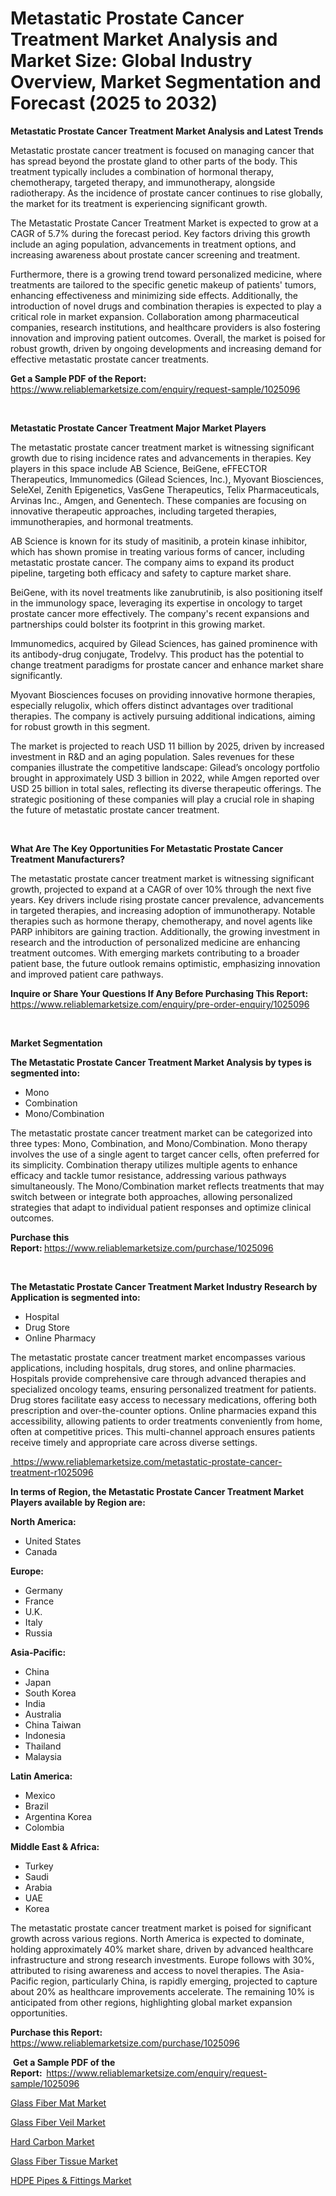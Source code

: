 <p><h1>Metastatic Prostate Cancer Treatment Market Analysis and Market Size: Global Industry Overview, Market Segmentation and Forecast (2025 to 2032)</h1></p><p><strong>Metastatic Prostate Cancer Treatment Market Analysis and Latest Trends</strong></p>
<p><p>Metastatic prostate cancer treatment is focused on managing cancer that has spread beyond the prostate gland to other parts of the body. This treatment typically includes a combination of hormonal therapy, chemotherapy, targeted therapy, and immunotherapy, alongside radiotherapy. As the incidence of prostate cancer continues to rise globally, the market for its treatment is experiencing significant growth. </p><p>The Metastatic Prostate Cancer Treatment Market is expected to grow at a CAGR of 5.7% during the forecast period. Key factors driving this growth include an aging population, advancements in treatment options, and increasing awareness about prostate cancer screening and treatment. </p><p>Furthermore, there is a growing trend toward personalized medicine, where treatments are tailored to the specific genetic makeup of patients' tumors, enhancing effectiveness and minimizing side effects. Additionally, the introduction of novel drugs and combination therapies is expected to play a critical role in market expansion. Collaboration among pharmaceutical companies, research institutions, and healthcare providers is also fostering innovation and improving patient outcomes. Overall, the market is poised for robust growth, driven by ongoing developments and increasing demand for effective metastatic prostate cancer treatments.</p></p>
<p><strong>Get a Sample PDF of the Report:&nbsp;</strong> <a href="https://www.reliablemarketsize.com/enquiry/request-sample/1025096?utm_campaign=1133&utm_medium=2&utm_source=Github&utm_content=ia&utm_term=06032025&utm_id=metastatic-prostate-cancer-treatment">https://www.reliablemarketsize.com/enquiry/request-sample/1025096</a></p>
<p>&nbsp;</p>
<p><strong>Metastatic Prostate Cancer Treatment Major Market Players</strong></p>
<p><p>The metastatic prostate cancer treatment market is witnessing significant growth due to rising incidence rates and advancements in therapies. Key players in this space include AB Science, BeiGene, eFFECTOR Therapeutics, Immunomedics (Gilead Sciences, Inc.), Myovant Biosciences, SeleXel, Zenith Epigenetics, VasGene Therapeutics, Telix Pharmaceuticals, Arvinas Inc., Amgen, and Genentech. These companies are focusing on innovative therapeutic approaches, including targeted therapies, immunotherapies, and hormonal treatments.</p><p>AB Science is known for its study of masitinib, a protein kinase inhibitor, which has shown promise in treating various forms of cancer, including metastatic prostate cancer. The company aims to expand its product pipeline, targeting both efficacy and safety to capture market share.</p><p>BeiGene, with its novel treatments like zanubrutinib, is also positioning itself in the immunology space, leveraging its expertise in oncology to target prostate cancer more effectively. The company's recent expansions and partnerships could bolster its footprint in this growing market.</p><p>Immunomedics, acquired by Gilead Sciences, has gained prominence with its antibody-drug conjugate, Trodelvy. This product has the potential to change treatment paradigms for prostate cancer and enhance market share significantly.</p><p>Myovant Biosciences focuses on providing innovative hormone therapies, especially relugolix, which offers distinct advantages over traditional therapies. The company is actively pursuing additional indications, aiming for robust growth in this segment.</p><p>The market is projected to reach USD 11 billion by 2025, driven by increased investment in R&D and an aging population. Sales revenues for these companies illustrate the competitive landscape: Gilead’s oncology portfolio brought in approximately USD 3 billion in 2022, while Amgen reported over USD 25 billion in total sales, reflecting its diverse therapeutic offerings. The strategic positioning of these companies will play a crucial role in shaping the future of metastatic prostate cancer treatment.</p></p>
<p>&nbsp;</p>
<p><strong>What Are The Key Opportunities For Metastatic Prostate Cancer Treatment Manufacturers?</strong></p>
<p><p>The metastatic prostate cancer treatment market is witnessing significant growth, projected to expand at a CAGR of over 10% through the next five years. Key drivers include rising prostate cancer prevalence, advancements in targeted therapies, and increasing adoption of immunotherapy. Notable therapies such as hormone therapy, chemotherapy, and novel agents like PARP inhibitors are gaining traction. Additionally, the growing investment in research and the introduction of personalized medicine are enhancing treatment outcomes. With emerging markets contributing to a broader patient base, the future outlook remains optimistic, emphasizing innovation and improved patient care pathways.</p></p>
<p><strong>Inquire or Share Your Questions If Any Before Purchasing This Report:</strong> <a href="https://www.reliablemarketsize.com/enquiry/pre-order-enquiry/1025096?utm_campaign=1133&utm_medium=2&utm_source=Github&utm_content=ia&utm_term=06032025&utm_id=metastatic-prostate-cancer-treatment">https://www.reliablemarketsize.com/enquiry/pre-order-enquiry/1025096</a></p>
<p>&nbsp;</p>
<p><strong>Market Segmentation</strong></p>
<p><strong>The Metastatic Prostate Cancer Treatment Market Analysis by types is segmented into:</strong></p>
<p><ul><li>Mono</li><li>Combination</li><li>Mono/Combination</li></ul></p>
<p><p>The metastatic prostate cancer treatment market can be categorized into three types: Mono, Combination, and Mono/Combination. Mono therapy involves the use of a single agent to target cancer cells, often preferred for its simplicity. Combination therapy utilizes multiple agents to enhance efficacy and tackle tumor resistance, addressing various pathways simultaneously. The Mono/Combination market reflects treatments that may switch between or integrate both approaches, allowing personalized strategies that adapt to individual patient responses and optimize clinical outcomes.</p></p>
<p><strong>Purchase this Report:&nbsp;</strong><a href="https://www.reliablemarketsize.com/purchase/1025096?utm_campaign=1133&utm_medium=2&utm_source=Github&utm_content=ia&utm_term=06032025&utm_id=metastatic-prostate-cancer-treatment">https://www.reliablemarketsize.com/purchase/1025096</a></p>
<p>&nbsp;</p>
<p><strong>The Metastatic Prostate Cancer Treatment Market Industry Research by Application is segmented into:</strong></p>
<p><ul><li>Hospital</li><li>Drug Store</li><li>Online Pharmacy</li></ul></p>
<p><p>The metastatic prostate cancer treatment market encompasses various applications, including hospitals, drug stores, and online pharmacies. Hospitals provide comprehensive care through advanced therapies and specialized oncology teams, ensuring personalized treatment for patients. Drug stores facilitate easy access to necessary medications, offering both prescription and over-the-counter options. Online pharmacies expand this accessibility, allowing patients to order treatments conveniently from home, often at competitive prices. This multi-channel approach ensures patients receive timely and appropriate care across diverse settings.</p></p>
<p><a href="https://www.reliablemarketsize.com/metastatic-prostate-cancer-treatment-r1025096?utm_campaign=1133&utm_medium=2&utm_source=Github&utm_content=ia&utm_term=06032025&utm_id=metastatic-prostate-cancer-treatment">&nbsp;https://www.reliablemarketsize.com/metastatic-prostate-cancer-treatment-r1025096</a></p>
<p><strong>In terms of Region, the Metastatic Prostate Cancer Treatment Market Players available by Region are:</strong></p>
<p>
    <p> <strong> North America: </strong>
        <ul>
            <li>United States</li>
            <li>Canada</li>
        </ul>
        </p> 
    <p> <strong> Europe: </strong>
        <ul>
            <li>Germany</li>
            <li>France</li>
            <li>U.K.</li>
            <li>Italy</li>
            <li>Russia</li>
        </ul>
        </p> 
    <p> <strong> Asia-Pacific: </strong>
        <ul>
            <li>China</li>
            <li>Japan</li>
            <li>South Korea</li>
            <li>India</li>
            <li>Australia</li>
            <li>China Taiwan</li>
            <li>Indonesia</li>
            <li>Thailand</li>
            <li>Malaysia</li>
        </ul>
        </p> 
    <p> <strong> Latin America: </strong>
        <ul>
            <li>Mexico</li>
            <li>Brazil</li>
            <li>Argentina Korea</li>
            <li>Colombia</li>
        </ul>
        </p> 
    <p> <strong> Middle East & Africa: </strong>
        <ul>
            <li>Turkey</li>
            <li>Saudi</li>
            <li>Arabia</li>
            <li>UAE</li>
            <li>Korea</li>
        </ul>
    </p>
    </p>
<p><p>The metastatic prostate cancer treatment market is poised for significant growth across various regions. North America is expected to dominate, holding approximately 40% market share, driven by advanced healthcare infrastructure and strong research investments. Europe follows with 30%, attributed to rising awareness and access to novel therapies. The Asia-Pacific region, particularly China, is rapidly emerging, projected to capture about 20% as healthcare improvements accelerate. The remaining 10% is anticipated from other regions, highlighting global market expansion opportunities.</p></p>
<p><strong>Purchase this Report: </strong><a href="https://www.reliablemarketsize.com/purchase/1025096?utm_campaign=1133&utm_medium=2&utm_source=Github&utm_content=ia&utm_term=06032025&utm_id=metastatic-prostate-cancer-treatment">https://www.reliablemarketsize.com/purchase/1025096</a></p>
<p>&nbsp;<strong>Get a Sample PDF of the Report:&nbsp;&nbsp;</strong><a href="https://www.reliablemarketsize.com/enquiry/request-sample/1025096?utm_campaign=1133&utm_medium=2&utm_source=Github&utm_content=ia&utm_term=06032025&utm_id=metastatic-prostate-cancer-treatment">https://www.reliablemarketsize.com/enquiry/request-sample/1025096</a></p>
<p><strong></strong></p>
<p><p><a href="https://github.com/kelttnandan9/Market-Research-Report-List-1/blob/main/glass-fiber-mat-market.md?utm_campaign=1133&utm_medium=2&utm_source=Github&utm_content=ia&utm_term=06032025&utm_id=metastatic-prostate-cancer-treatment">Glass Fiber Mat Market</a></p><p><a href="https://github.com/larotnanonhx/Market-Research-Report-List-1/blob/main/glass-fiber-veil-market.md?utm_campaign=1133&utm_medium=2&utm_source=Github&utm_content=ia&utm_term=06032025&utm_id=metastatic-prostate-cancer-treatment">Glass Fiber Veil Market</a></p><p><a href="https://github.com/romeoacuffap/Market-Research-Report-List-1/blob/main/hard-carbon-market.md?utm_campaign=1133&utm_medium=2&utm_source=Github&utm_content=ia&utm_term=06032025&utm_id=metastatic-prostate-cancer-treatment">Hard Carbon Market</a></p><p><a href="https://github.com/borsiflorsfa/Market-Research-Report-List-1/blob/main/glass-fiber-tissue-market.md?utm_campaign=1133&utm_medium=2&utm_source=Github&utm_content=ia&utm_term=06032025&utm_id=metastatic-prostate-cancer-treatment">Glass Fiber Tissue Market</a></p><p><a href="https://github.com/linnuripat/Market-Research-Report-List-1/blob/main/hdpe-pipes-fittings-market.md?utm_campaign=1133&utm_medium=2&utm_source=Github&utm_content=ia&utm_term=06032025&utm_id=metastatic-prostate-cancer-treatment">HDPE Pipes & Fittings Market</a></p></p>